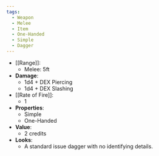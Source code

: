 ```yaml
---
tags:
  - Weapon
  - Melee
  - Item
  - One-Handed
  - Simple
  - Dagger
---
```

* [[Range]]:
	* Melee: 5ft
* __Damage__:
	* 1d4 + DEX Piercing
	* 1d4 + DEX Slashing
* [[Rate of Fire]]:
	* 1
* __Properties__:
	* Simple
	* One-Handed
* **Value**:
	* 2 credits
* **Looks**:
	* A standard issue dagger with no identifying details.